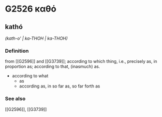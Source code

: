 # G2526 καθό

## kathó

_(kath-o' | ka-THOH | ka-THOH)_

### Definition

from [[G2596]] and [[G3739]]; according to which thing, i.e., precisely as, in proportion as; according to that, (inasmuch) as.

- according to what
  - as
  - according as, in so far as, so far forth as

### See also

[[G2596]], [[G3739]]

